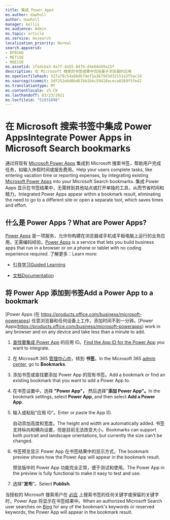 ```yaml
---
title: 集成 Power Apps
ms.author: dawholl
author: dawholl
manager: kellis
ms.audience: Admin
ms.topic: article
ms.service: mssearch
localization_priority: Normal
search.appverid:
- BFB160
- MET150
- MOE150
ms.assetid: 1fadcba3-4a7f-4a55-8476-d4e64d49a15f
description: 在 Microsoft 搜索的书签结果中包括基于浏览器的应用
ms.openlocfilehash: 52fa78c54ab6db74ef1e3679d3d32151a3f5ac10
ms.sourcegitcommit: 5df252e6d0bd67bb1b4c59418aceca8369f5fe42
ms.translationtype: MT
ms.contentlocale: zh-CN
ms.lasthandoff: 03/23/2021
ms.locfileid: "51031698"
---
```

# <a name="integrate-power-apps-in-microsoft-search-bookmarks"></a><span data-ttu-id="2d572-103">在 Microsoft 搜索书签中集成 Power Apps</span><span class="sxs-lookup"><span data-stu-id="2d572-103">Integrate Power Apps in Microsoft Search bookmarks</span></span>
   
<span data-ttu-id="2d572-104">通过将现有 [Microsoft Power Apps](https://products.office.com/business/microsoft-powerapps) 集成到 Microsoft 搜索书签，帮助用户完成任务，如输入休假时间或报告费用。</span><span class="sxs-lookup"><span data-stu-id="2d572-104">Help your users complete tasks, like entering vacation time or reporting expenses, by integrating existing [Microsoft Power Apps](https://products.office.com/business/microsoft-powerapps) into your Microsoft Search bookmarks.</span></span> <span data-ttu-id="2d572-105">集成 Power Apps 显示在书签结果中，无需转到其他站点或打开单独的工具，从而节省时间和精力。</span><span class="sxs-lookup"><span data-stu-id="2d572-105">Integrated Power Apps appear within a bookmark result, eliminating the need to go to a different site or open a separate tool, which saves times and effort.</span></span>
  
## <a name="what-are-power-apps"></a><span data-ttu-id="2d572-106">什么是 Power Apps？</span><span class="sxs-lookup"><span data-stu-id="2d572-106">What are Power Apps?</span></span>

<span data-ttu-id="2d572-107">[Power Apps](https://products.office.com/business/microsoft-powerapps) 是一项服务，允许你构建在浏览器或手机或平板电脑上运行的业务应用，无需编码经验。</span><span class="sxs-lookup"><span data-stu-id="2d572-107">[Power Apps](https://products.office.com/business/microsoft-powerapps) is a service that lets you build business apps that run in a browser or on a phone or tablet with no coding experience required.</span></span> <span data-ttu-id="2d572-108">了解更多：</span><span class="sxs-lookup"><span data-stu-id="2d572-108">Learn more:</span></span>
  
- [<span data-ttu-id="2d572-109">引导学习</span><span class="sxs-lookup"><span data-stu-id="2d572-109">Guided Learning</span></span>](/learn/browse/?products=powerapps)
    
- [<span data-ttu-id="2d572-110">文档</span><span class="sxs-lookup"><span data-stu-id="2d572-110">Documentation</span></span>](/powerapps/)
    
## <a name="add-a-power-app-to-a-bookmark"></a><span data-ttu-id="2d572-111">将 Power App 添加到书签</span><span class="sxs-lookup"><span data-stu-id="2d572-111">Add a Power App to a bookmark</span></span>

<span data-ttu-id="2d572-112">[Power Apps (在 https://products.office.com/business/microsoft-powerapps) 任意浏览器和任何设备上工作，添加时间不到一分钟。</span><span class="sxs-lookup"><span data-stu-id="2d572-112">[Power Apps(https://products.office.com/business/microsoft-powerapps) work in any browser and on any device and take less than a minute to add.</span></span>
  
1. <span data-ttu-id="2d572-113">[查找要集成 Power App](/powerapps/maker/canvas-apps/get-sessionid#get-an-app-id) 的应用 ID。</span><span class="sxs-lookup"><span data-stu-id="2d572-113">[Find the App ID for the Power App](/powerapps/maker/canvas-apps/get-sessionid#get-an-app-id) you want to integrate.</span></span>
    
2. <span data-ttu-id="2d572-114">在 Microsoft 365 [管理中心中](https://admin.microsoft.com)，转到 **书签**。</span><span class="sxs-lookup"><span data-stu-id="2d572-114">In the Microsoft 365 [admin center](https://admin.microsoft.com), go to **Bookmarks**.</span></span>
    
3. <span data-ttu-id="2d572-115">添加书签或查找要添加 Power App 的现有书签。</span><span class="sxs-lookup"><span data-stu-id="2d572-115">Add a bookmark or find an existing bookmark that you want to add a Power App to.</span></span>
    
4. <span data-ttu-id="2d572-116">在书签设置中，选择 **"Power App"，** 然后选择"**添加 Power App"。**</span><span class="sxs-lookup"><span data-stu-id="2d572-116">In the bookmark settings, select **Power App**, and then select **Add a Power App**.</span></span>
    
5. <span data-ttu-id="2d572-117">输入或粘贴“应用 ID”。</span><span class="sxs-lookup"><span data-stu-id="2d572-117">Enter or paste the App ID.</span></span>
    
    <span data-ttu-id="2d572-118">自动添加高度和宽度。</span><span class="sxs-lookup"><span data-stu-id="2d572-118">The height and width are automatically added.</span></span> <span data-ttu-id="2d572-119">书签支持纵向和横向设置，但是目前无法改变大小。</span><span class="sxs-lookup"><span data-stu-id="2d572-119">Bookmarks can support both portrait and landscape orientations, but currently the size can't be changed.</span></span>
    
6. <span data-ttu-id="2d572-120">书签预览显示 Power App 在书签结果中的显示方式。</span><span class="sxs-lookup"><span data-stu-id="2d572-120">The bookmark preview shows how the Power App will appear in the bookmark result.</span></span>
    
    <span data-ttu-id="2d572-121">预览版中的 Power App 功能完全正常，便于测试和使用。</span><span class="sxs-lookup"><span data-stu-id="2d572-121">The Power App in the preview is fully functional to make it easy to test and use.</span></span>
    
7. <span data-ttu-id="2d572-122">选择“**发布**”。</span><span class="sxs-lookup"><span data-stu-id="2d572-122">Select **Publish**.</span></span>
    
<span data-ttu-id="2d572-123">当授权的 Microsoft 搜索用户在 [必应](https://Bing.com) 上搜索书签的任何关键字或保留的关键字时，Power App 将显示在书签结果中。</span><span class="sxs-lookup"><span data-stu-id="2d572-123">When an authorized Microsoft Search user searches on [Bing](https://Bing.com) for any of the bookmark's keywords or reserved keywords, the Power App will appear in the bookmark result.</span></span>